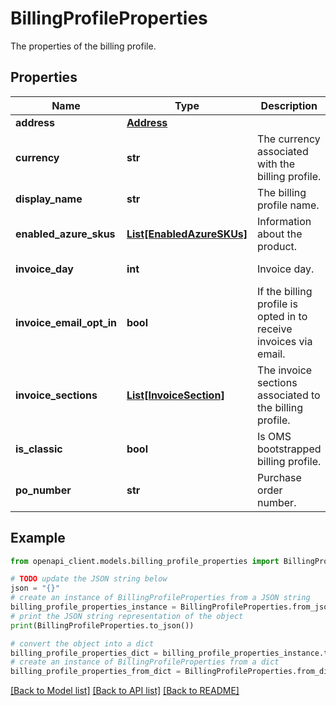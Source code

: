 # BillingProfileProperties

The properties of the billing profile.

## Properties

Name | Type | Description | Notes
------------ | ------------- | ------------- | -------------
**address** | [**Address**](Address.md) |  | [optional] 
**currency** | **str** | The currency associated with the billing profile. | [optional] [readonly] 
**display_name** | **str** | The billing profile name. | [optional] 
**enabled_azure_skus** | [**List[EnabledAzureSKUs]**](EnabledAzureSKUs.md) | Information about the product. | [optional] 
**invoice_day** | **int** | Invoice day. | [optional] [readonly] 
**invoice_email_opt_in** | **bool** | If the billing profile is opted in to receive invoices via email. | [optional] [readonly] 
**invoice_sections** | [**List[InvoiceSection]**](InvoiceSection.md) | The invoice sections associated to the billing profile. | [optional] 
**is_classic** | **bool** | Is OMS bootstrapped billing profile. | [optional] [readonly] 
**po_number** | **str** | Purchase order number. | [optional] 

## Example

```python
from openapi_client.models.billing_profile_properties import BillingProfileProperties

# TODO update the JSON string below
json = "{}"
# create an instance of BillingProfileProperties from a JSON string
billing_profile_properties_instance = BillingProfileProperties.from_json(json)
# print the JSON string representation of the object
print(BillingProfileProperties.to_json())

# convert the object into a dict
billing_profile_properties_dict = billing_profile_properties_instance.to_dict()
# create an instance of BillingProfileProperties from a dict
billing_profile_properties_from_dict = BillingProfileProperties.from_dict(billing_profile_properties_dict)
```
[[Back to Model list]](../README.md#documentation-for-models) [[Back to API list]](../README.md#documentation-for-api-endpoints) [[Back to README]](../README.md)


